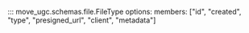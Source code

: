 ::: move_ugc.schemas.file.FileType
    options:
        members: ["id", "created", "type", "presigned_url", "client", "metadata"]
         